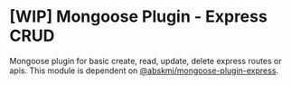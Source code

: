 # [WIP] Mongoose Plugin - Express CRUD
Mongoose plugin for basic create, read, update, delete express routes or apis. This module is dependent on [@abskmj/mongoose-plugin-express](https://github.com/abskmj/mongoose-plugin-express).
